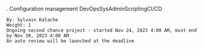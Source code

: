 . Configuration management
DevOpsSysAdminScriptingCI/CD

    By: Sylvain Kalache
    Weight: 1
    Ongoing second chance project - started Nov 24, 2023 4:00 AM, must end by Nov 30, 2023 4:00 AM
    An auto review will be launched at the deadline
